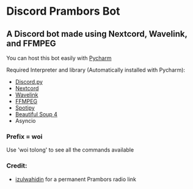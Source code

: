 # Discord Prambors Bot
## A Discord bot made using Nextcord, Wavelink, and FFMPEG

You can host this bot easily with [Pycharm](https://www.jetbrains.com/pycharm/)

Required Interpreter and library (Automatically installed with Pycharm):
- [Discord.py](https://github.com/Rapptz/discord.py)
- [Nextcord](https://github.com/nextcord/nextcord)
- [Wavelink](https://github.com/PythonistaGuild/Wavelink)
- [FFMPEG](https://ffmpeg.org/)
- [Spotipy](https://github.com/plamere/spotipy)
- [Beautiful Soup 4](https://github.com/wention/BeautifulSoup4)
- Asyncio

### Prefix = woi
Use 'woi tolong' to see all the commands available

### Credit:
- [izulwahidin](https://github.com/izulwahidin/Embed-Prambors-Radio) for a permanent Prambors radio link
